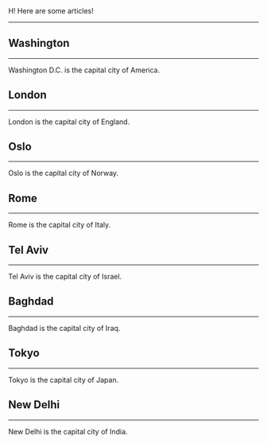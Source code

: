 <html>
<style>


 hr {  
height: 2px;  
background-color: black;  
border: none;  
}

.A_11_07_2024_1 {

background-image: url("https://github.com/user-attachments/assets/b0226742-7e31-4da1-ba44-b0eb9fa67bb7");
 border-style: solid;
 border-color: rgb(255, 125, 248);

}

.A_11_07_2024_2 {

background-image: url("https://github.com/user-attachments/assets/e29af72d-fe56-48db-bf94-f19b045e6ba2");
 border-style: solid;
 border-color: rgb(255, 125, 248);

}

.A_11_07_2024_3 {

background-image: url("https://github.com/user-attachments/assets/fedaeba6-ae4d-4e76-a320-953639c540f8");
 border-style: solid;
 border-color: rgb(255, 125, 248);

}

.A_11_07_2024_4 {

background-image: url("https://github.com/user-attachments/assets/31562003-6a63-4862-9473-fd1b03120b36");
 border-style: solid;
 border-color: rgb(255, 125, 248);

}

.A_11_07_2024_5 {

background-image: url("https://github.com/user-attachments/assets/c61212b2-a57a-433d-952d-0dab916354ef");
 border-style: solid;
 border-color: rgb(255, 125, 248);

}

.A_11_07_2024_6 {

background-image: url("https://github.com/user-attachments/assets/5f7ff874-bfd4-49cd-98da-ff825a3589d2");
 border-style: solid;
 border-color: rgb(255, 125, 248);

}

.A_11_07_2024_7 {

background-image: url("https://github.com/user-attachments/assets/c66a99a9-7fb0-4b61-ad1b-ea6365f93f16");
 border-style: solid;
 border-color: rgb(255, 125, 248);

}

.A_11_07_2024_8 {

background-image: url("https://github.com/user-attachments/assets/df8b3fca-b7bb-4734-8de9-a31be8a71d09");
 border-style: solid;
 border-color: rgb(255, 125, 248);


}

div {
  color: rgb(255, 125, 248);
  display:inline-block;
  width: 160px;
  height: 125px;
  margin: 10px;
  border: red;
  text-align: center;
  
}

</style>
<body>
H! Here are some articles!

<hr>
  
<div class="A_11_07_2024_1">
  <h2>Washington</h2>
  <hr>
  <p>Washington D.C. is the capital city of America.</p>
</div>

<div class="A_11_07_2024_2">
  <h2>London</h2>
  <hr>
  <p>London is the capital city of England.</p>
</div>

<div class="A_11_07_2024_3">
  <h2>Oslo</h2>
  <hr>
  <p>Oslo is the capital city of Norway.</p>
</div>

<div class="A_11_07_2024_4">
  <h2>Rome</h2>
  <hr>
  <p>Rome is the capital city of Italy.</p>
</div>

<div class="A_11_07_2024_5">
  <h2>Tel Aviv</h2>
  <hr>
  <p>Tel Aviv is the capital city of Israel.</p>
</div>

<div class="A_11_07_2024_6">
  <h2>Baghdad</h2>
  <hr>
  <p>Baghdad is the capital city of Iraq.</p>
</div>

<div class="A_11_07_2024_7">
  <h2>Tokyo</h2>
  <hr>
  <p>Tokyo is the capital city of Japan.</p>
</div>

<div class="A_11_07_2024_8">
  <h2>New Delhi</h2> 
  <hr>
  <p>New Delhi is the capital city of India.</p>    
</div>

</body>
</html>







































































































































































































































